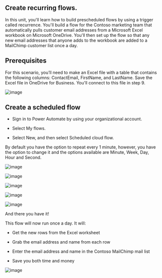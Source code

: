 ## Create recurring flows.

In this unit, you'll learn how to build prescheduled flows by using a trigger called recurrence. You'll build a flow for the Contoso marketing team that automatically pulls customer email addresses from a Microsoft Excel workbook on Microsoft OneDrive. You'll then set up the flow so that any new email addresses that anyone adds to the workbook are added to a MailChimp customer list once a day.

## Prerequisites
For this scenario, you’ll need to make an Excel file with a table that contains the following columns: ContactEmail, FirstName, and LastName. Save the Excel file in OneDrive for Business. You'll connect to this file in step 9.

![image](https://github.com/adeleke123/Power-Platform/assets/51156057/f6c07d68-b649-407c-92e1-301f533d2dc5)

## Create a scheduled flow
+ Sign in to Power Automate by using your organizational account.

+ Select My flows.

+ Select New, and then select Scheduled cloud flow.

By default you have the option to repeat every 1 minute, however, you have the option to change it and the options available are Minute, Week, Day, Hour and Second.

![image](https://github.com/adeleke123/Power-Platform/assets/51156057/fa0eeae4-e788-4dad-b08c-73ceac20fa3f)

![image](https://github.com/adeleke123/Power-Platform/assets/51156057/735d9707-c453-4d92-976e-f62ca5284859)

![image](https://github.com/adeleke123/Power-Platform/assets/51156057/67ef041c-4d50-4423-8a54-cc4c2c718f13)

![image](https://github.com/adeleke123/Power-Platform/assets/51156057/f5203100-7d38-4e95-8b6b-42b24d9ed456)

![image](https://github.com/adeleke123/Power-Platform/assets/51156057/a84b4113-676b-409a-8d78-9daf5fa86a7b)

And there you have it!

This flow will now run once a day. It will:

+ Get the new rows from the Excel worksheet

+ Grab the email address and name from each row

+ Enter the email address and name in the Contoso MailChimp mail list

+ Save you both time and money

![image](https://github.com/adeleke123/Power-Platform/assets/51156057/698a567e-75f7-45d7-ab75-518088185ee4)








